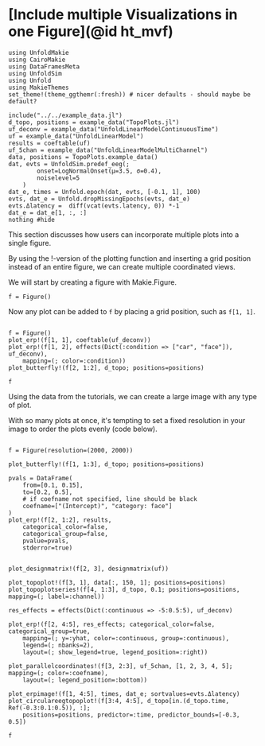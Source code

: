 # [Include multiple Visualizations in one Figure](@id ht_mvf)

```@example main
using UnfoldMakie
using CairoMakie
using DataFramesMeta
using UnfoldSim
using Unfold
using MakieThemes
set_theme!(theme_ggthemr(:fresh)) # nicer defaults - should maybe be default?

```
```@example main
include("../../example_data.jl")
d_topo, positions = example_data("TopoPlots.jl")
uf_deconv = example_data("UnfoldLinearModelContinuousTime")
uf = example_data("UnfoldLinearModel")
results = coeftable(uf)
uf_5chan = example_data("UnfoldLinearModelMultiChannel")
data, positions = TopoPlots.example_data()
dat, evts = UnfoldSim.predef_eeg(; 
        onset=LogNormalOnset(μ=3.5, σ=0.4), 
        noiselevel=5
    )
dat_e, times = Unfold.epoch(dat, evts, [-0.1, 1], 100)
evts, dat_e = Unfold.dropMissingEpochs(evts, dat_e)
evts.Δlatency =  diff(vcat(evts.latency, 0)) *-1
dat_e = dat_e[1, :, :]
nothing #hide
```
This section discusses how users can incorporate multiple plots into a single figure.

By using the !-version of the plotting function and inserting a grid position instead of an entire figure, we can create multiple coordinated views.

We will start by creating a figure with Makie.Figure. 

`f = Figure()`

Now any plot can be added to `f` by placing a grid position, such as `f[1, 1]`.

```@example main

f = Figure()
plot_erp!(f[1, 1], coeftable(uf_deconv))
plot_erp!(f[1, 2], effects(Dict(:condition => ["car", "face"]), uf_deconv), 
    mapping=(; color=:condition))
plot_butterfly!(f[2, 1:2], d_topo; positions=positions)

f
```

Using the data from the tutorials, we can create a large image with any type of plot.

With so many plots at once, it's tempting to set a fixed resolution in your image to order the plots evenly (code below).

```@example main

f = Figure(resolution=(2000, 2000))

plot_butterfly!(f[1, 1:3], d_topo; positions=positions)

pvals = DataFrame(
    from=[0.1, 0.15],
    to=[0.2, 0.5],
    # if coefname not specified, line should be black
    coefname=["(Intercept)", "category: face"]
)
plot_erp!(f[2, 1:2], results, 
    categorical_color=false,
    categorical_group=false,
    pvalue=pvals,
    stderror=true)


plot_designmatrix!(f[2, 3], designmatrix(uf))

plot_topoplot!(f[3, 1], data[:, 150, 1]; positions=positions)
plot_topoplotseries!(f[4, 1:3], d_topo, 0.1; positions=positions, mapping=(; label=:channel))

res_effects = effects(Dict(:continuous => -5:0.5:5), uf_deconv)

plot_erp!(f[2, 4:5], res_effects; categorical_color=false, categorical_group=true,
    mapping=(; y=:yhat, color=:continuous, group=:continuous),
    legend=(; nbanks=2),
    layout=(; show_legend=true, legend_position=:right))

plot_parallelcoordinates!(f[3, 2:3], uf_5chan, [1, 2, 3, 4, 5]; mapping=(; color=:coefname), 
    layout=(; legend_position=:bottom))

plot_erpimage!(f[1, 4:5], times, dat_e; sortvalues=evts.Δlatency)
plot_circulareegtopoplot!(f[3:4, 4:5], d_topo[in.(d_topo.time, Ref(-0.3:0.1:0.5)), :];
    positions=positions, predictor=:time, predictor_bounds=[-0.3, 0.5])

f
```

